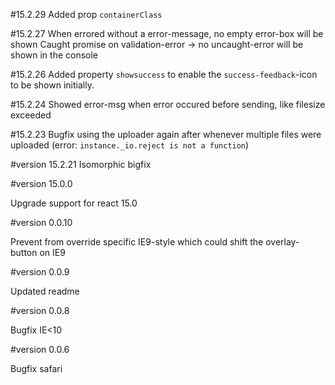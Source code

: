 #15.2.29
Added prop `containerClass`

#15.2.27
When errored without a error-message, no empty error-box will be shown
Caught promise on validation-error -> no uncaught-error will be shown in the console

#15.2.26
Added property `showsuccess` to enable the `success-feedback`-icon to be shown initially.

#15.2.24
Showed error-msg when error occured before sending, like filesize exceeded

#15.2.23
Bugfix using the uploader again after whenever multiple files were uploaded (error: `instance._io.reject is not a function`)

#version 15.2.21
Isomorphic bigfix

#version 15.0.0

Upgrade support for react 15.0

#version 0.0.10

Prevent from override specific IE9-style which could shift the overlay-button on IE9

#version 0.0.9

Updated readme

#version 0.0.8

Bugfix IE<10

#version 0.0.6

Bugfix safari